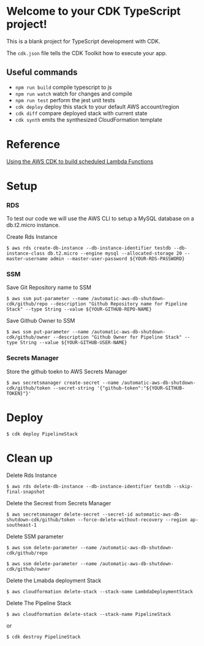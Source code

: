 # Welcome to your CDK TypeScript project!

This is a blank project for TypeScript development with CDK.

The `cdk.json` file tells the CDK Toolkit how to execute your app.

## Useful commands

- `npm run build` compile typescript to js
- `npm run watch` watch for changes and compile
- `npm run test` perform the jest unit tests
- `cdk deploy` deploy this stack to your default AWS account/region
- `cdk diff` compare deployed stack with current state
- `cdk synth` emits the synthesized CloudFormation template

# Reference

[Using the AWS CDK to build scheduled Lambda Functions][maarten_thoelen]

# Setup

### **RDS**

To test our code we will use the AWS CLI to setup a MySQL database on a db.t2.micro instance.

Create Rds Instance

    $ aws rds create-db-instance --db-instance-identifier testdb --db-instance-class db.t2.micro --engine mysql --allocated-storage 20 --master-username admin --master-user-password ${YOUR-RDS-PASSWORD}

### **SSM**

Save Git Repository name to SSM

    $ aws ssm put-parameter --name /automatic-aws-db-shutdown-cdk/github/repo --description "Github Repository name for Pipeline Stack" --type String --value ${YOUR-GITHUB-REPO-NAME}

Save Github Owner to SSM

    $ aws ssm put-parameter --name /automatic-aws-db-shutdown-cdk/github/owner --description "Github Owner for Pipeline Stack" --type String --value ${YOUR-GITHUB-USER-NAME}

### **Secrets Manager**

Store the github toekn to AWS Secrets Manager

    $ aws secretsmanager create-secret --name /automatic-aws-db-shutdown-cdk/github/token --secret-string '{"github-token":"${YOUR-GITHUB-TOKEN}"}'

# Deploy

    $ cdk deploy PipelineStack

# Clean up

Delete Rds Instance

    $ aws rds delete-db-instance --db-instance-identifier testdb --skip-final-snapshot

Delete the Secrest from Secrets Manager

    $ aws secretsmanager delete-secret --secret-id automatic-aws-db-shutdown-cdk/github/token --force-delete-without-recovery --region ap-southeast-1

Delete SSM parameter

    $ aws ssm delete-parameter --name /automatic-aws-db-shutdown-cdk/github/repo

    $ aws ssm delete-parameter --name /automatic-aws-db-shutdown-cdk/github/owner

Delete the Lmabda deployment Stack

    $ aws cloudformation delete-stack --stack-name LambdaDeploymentStack

Delete The Pipeline Stack

    $ aws cloudformation delete-stack --stack-name PipelineStack

or

    $ cdk destroy PipelineStack

<!-- Reference -->

[maarten_thoelen]: https://medium.com/hatchsoftware/using-the-aws-cdk-to-build-scheduled-lambda-functions-13eb1674586e
